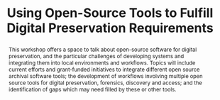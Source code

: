 ---
abstract: This workshop offers a space to talk about open-source software for digital
  preservation, and the particular challenges of developing systems and integrating
  them into local environments and workflows. Topics will include current efforts
  and grant-funded initiatives to integrate different open source archival software
  tools; the development of workflows involving multiple open source tools for digital
  preservation, forensics, discovery and access; and the identification of gaps which
  may need filled by these or other tools.
creators:
- Courtney Mumma
- Michael Shallcross
- Sam Meister
- Christine Di Bella
- Bradley Westbrook
- Christopher Lee
- Max Eckard
date: null
document_url: https://services.phaidra.univie.ac.at/api/object/o:429623/download
grand_parent: iPRES
institutions: []
keywords:
- open source; workflows; case studies; demonstrations
landing_page_url: https://phaidra.univie.ac.at/o:429623
language: eng
layout: publication
license: CC BY 4.0 International
notes_url: null
parent: iPRES 2015
publication_type: paper
size: 381595
slides_url: null
source_name: iPRES
stream_url: null
title: Using Open-Source Tools to Fulfill Digital Preservation Requirements
year: 2015
---